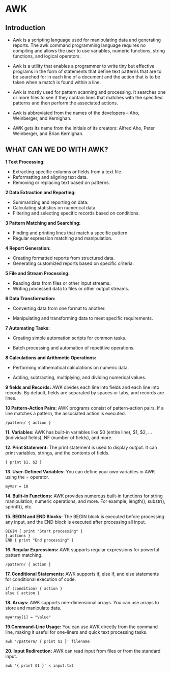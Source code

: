 # AWK

## Introduction


- Awk is a scripting language used for manipulating data and generating reports. The awk command programming language requires no compiling and allows the user to use variables, numeric functions, string functions, and logical operators.

- Awk is a utility that enables a programmer to write tiny but effective programs in the form of statements that define text patterns that are to be searched for in each line of a document and the action that is to be taken when a match is found within a line.

- Awk is mostly used for pattern scanning and processing. It searches one or more files to see if they contain lines that matches with the specified patterns and then perform the associated actions. 

- Awk is abbreviated from the names of the developers – Aho, Weinberger, and Kernighan.

- AWK gets its name from the initials of its creators: Alfred Aho, Peter Weinberger, and Brian Kernighan.

## WHAT CAN WE DO WITH AWK? 

**1 Text Processing:**

- Extracting specific columns or fields from a text file.
- Reformatting and aligning text data.
- Removing or replacing text based on patterns.

**2 Data Extraction and Reporting:**

- Summarizing and reporting on data.
- Calculating statistics on numerical data.
- Filtering and selecting specific records based on conditions.

**3 Pattern Matching and Searching:**

- Finding and printing lines that match a specific pattern.
- Regular expression matching and manipulation.

**4 Report Generation:**

- Creating formatted reports from structured data.
- Generating customized reports based on specific criteria.

**5 File and Stream Processing:**

- Reading data from files or other input streams.
- Writing processed data to files or other output streams.

**6 Data Transformation:**

- Converting data from one format to another.

- Manipulating and transforming data to meet specific requirements.

**7 Automating Tasks:**

- Creating simple automation scripts for common tasks.

- Batch processing and automation of repetitive operations.

**8 Calculations and Arithmetic Operations:**

- Performing mathematical calculations on numeric data.

- Adding, subtracting, multiplying, and dividing numerical values.


**9 fields and Records:** AWK divides each line into fields and each line into records. By default, fields are separated by spaces or tabs, and records are lines.


**10 Pattern-Action Pairs:** AWK programs consist of pattern-action pairs. If a line matches a pattern, the associated action is executed.


```
/pattern/ { action }
```
**11. Variables:** AWK has built-in variables like $0 (entire line), $1, $2, ... (individual fields), NF (number of fields), and more.


**12. Print Statement:** The print statement is used to display output. It can print variables, strings, and the contents of fields.

```
{ print $1, $2 }
```

**13. User-Defined Variables:** You can define your own variables in AWK using the = operator.

```
myVar = 10
```

**14. Built-in Functions:** AWK provides numerous built-in functions for string manipulation, numeric operations, and more. For example, length(), substr(), sprintf(), etc.


**15. BEGIN and END Blocks:** The BEGIN block is executed before processing any input, and the END block is executed after processing all input.

```
BEGIN { print "Start processing" }
{ actions }
END { print "End processing" }
```
**16. Regular Expressions:** AWK supports regular expressions for powerful pattern matching.

```
/pattern/ { action }
```
**17. Conditional Statements:** AWK supports if, else if, and else statements for conditional execution of code.

```
if (condition) { action }
else { action }
```

**18. Arrays:** AWK supports one-dimensional arrays. You can use arrays to store and manipulate data.

```
myArray[1] = "Value"
```

**19.Command-Line Usage:** You can use AWK directly from the command line, making it useful for one-liners and quick text processing tasks.

```
awk '/pattern/ { print $1 }' filename
```

**20. Input Redirection:** AWK can read input from files or from the standard input.
```
awk '{ print $1 }' < input.txt
```
